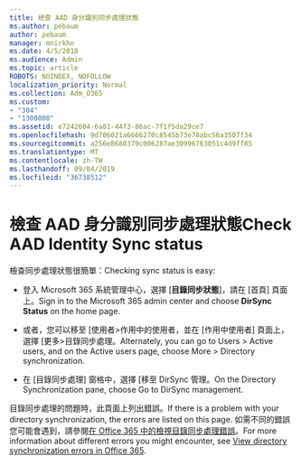 ```yaml
---
title: 檢查 AAD 身分識別同步處理狀態
ms.author: pebaum
author: pebaum
manager: mnirkhe
ms.date: 4/5/2018
ms.audience: Admin
ms.topic: article
ROBOTS: NOINDEX, NOFOLLOW
localization_priority: Normal
ms.collection: Adm_O365
ms.custom:
- "304"
- "1300008"
ms.assetid: e7242604-6a81-44f3-86ac-7f1f5da29ce7
ms.openlocfilehash: 9d706021a6666270c8545b73e78abc56a3507f34
ms.sourcegitcommit: a256e8680379c006287ae30996763051c4d9ff85
ms.translationtype: MT
ms.contentlocale: zh-TW
ms.lasthandoff: 09/04/2019
ms.locfileid: "36738512"
---
```

# <a name="check-aad-identity-sync-status"></a><span data-ttu-id="908f5-102">檢查 AAD 身分識別同步處理狀態</span><span class="sxs-lookup"><span data-stu-id="908f5-102">Check AAD Identity Sync status</span></span>

<span data-ttu-id="908f5-103">檢查同步處理狀態很簡單：</span><span class="sxs-lookup"><span data-stu-id="908f5-103">Checking sync status is easy:</span></span>
  
- <span data-ttu-id="908f5-104">登入 Microsoft 365 系統管理中心，選擇 [**目錄同步狀態**]，請在 [首頁] 頁面上。</span><span class="sxs-lookup"><span data-stu-id="908f5-104">Sign in to the Microsoft 365 admin center and choose **DirSync Status** on the home page.</span></span>

- <span data-ttu-id="908f5-105">或者，您可以移至 [使用者\>作用中的使用者，並在 [作用中使用者] 頁面上，選擇 [更多\>目錄同步處理。</span><span class="sxs-lookup"><span data-stu-id="908f5-105">Alternately, you can go to Users \> Active users, and on the Active users page, choose More \> Directory synchronization.</span></span>

- <span data-ttu-id="908f5-106">在 [目錄同步處理] 窗格中，選擇 [移至 DirSync 管理。</span><span class="sxs-lookup"><span data-stu-id="908f5-106">On the Directory Synchronization pane, choose Go to DirSync management.</span></span>

<span data-ttu-id="908f5-107">目錄同步處理的問題時，此頁面上列出錯誤。</span><span class="sxs-lookup"><span data-stu-id="908f5-107">If there is a problem with your directory synchronization, the errors are listed on this page.</span></span> <span data-ttu-id="908f5-108">如需不同的錯誤您可能會遇到，請參閱[在 Office 365 中的檢視目錄同步處理錯誤](https://docs.microsoft.com//office365/enterprise/identify-directory-synchronization-errors)。</span><span class="sxs-lookup"><span data-stu-id="908f5-108">For more information about different errors you might encounter, see [View directory synchronization errors in Office 365](https://docs.microsoft.com//office365/enterprise/identify-directory-synchronization-errors).</span></span>
  